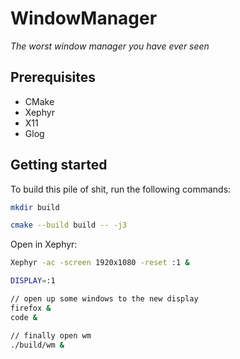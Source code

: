 # WindowManager
_The worst window manager you have ever seen_

## Prerequisites
- CMake
- Xephyr
- X11
- Glog

## Getting started
To build this pile of shit, run the following commands:

```bash
mkdir build

cmake --build build -- -j3
```  

Open in Xephyr:

```bash
Xephyr -ac -screen 1920x1080 -reset :1 &

DISPLAY=:1

// open up some windows to the new display
firefox &
code &

// finally open wm
./build/wm &
```
